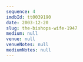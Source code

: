 ```yaml
---
sequence: 4
imdbId: tt0039190
date: 2003-12-20
slug: the-bishops-wife-1947
medium: null
venue: null
venueNotes: null
mediumNotes: null
---
```


